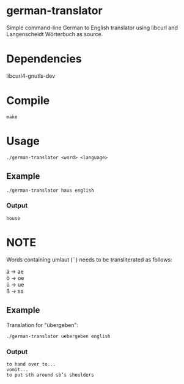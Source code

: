 # german-translator
Simple command-line German to English translator using libcurl and Langenscheidt Wörterbuch as source.

# Dependencies

libcurl4-gnutls-dev

# Compile

`make`

# Usage

`./german-translator <word> <language>`

## Example

`./german-translator haus english`

### Output

`house`

# NOTE

Words containing umlaut (¨) needs to be transliterated as follows:

ä → ae <br>
ö → oe <br>
ü → ue <br>
ß → ss <br>

## Example

Translation for "übergeben":

`./german-translator uebergeben english`

### Output

`to hand over to... ` <br>
`vomit... ` <br>
`to put sth around sb’s shoulders` <br>

